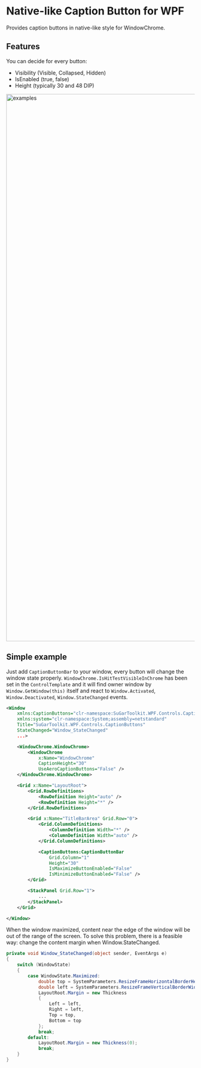 # Native-like Caption Button for WPF

Provides caption buttons in native-like style for WindowChrome.

## Features

You can decide for every button:

- Visibility (Visible, Collapsed, Hidden)
- IsEnabled (true, false)
- Height (typically 30 and 48 DIP)

<img width="3313" height="1457" alt="examples" src="https://github.com/user-attachments/assets/d22adf3e-71ae-4831-a4e5-bddab9517c7e" />

## Simple example

Just add ```CaptionButtonBar``` to your window, every button will change the window state properly. ```WindowChrome.IsHitTestVisibleInChrome``` has been set in the ```ControlTemplate``` and it will find owner window by ```Window.GetWindow(this)``` itself and react to ```Window.Activated```, ```Window.Deactivated```, ```Window.StateChanged``` events.

``` xml
<Window
    xmlns:CaptionButtons="clr-namespace:SuGarToolkit.WPF.Controls.CaptionButtons;assembly=SuGarToolkit.WPF.Controls.CaptionButtons"
    xmlns:system="clr-namespace:System;assembly=netstandard"
    Title="SuGarToolkit.WPF.Controls.CaptionButtons"
    StateChanged="Window_StateChanged"
    ...>

    <WindowChrome.WindowChrome>
        <WindowChrome
            x:Name="WindowChrome"
            CaptionHeight="30"
            UseAeroCaptionButtons="False" />
    </WindowChrome.WindowChrome>

    <Grid x:Name="LayoutRoot">
        <Grid.RowDefinitions>
            <RowDefinition Height="auto" />
            <RowDefinition Height="*" />
        </Grid.RowDefinitions>

        <Grid x:Name="TitleBarArea" Grid.Row="0">
            <Grid.ColumnDefinitions>
                <ColumnDefinition Width="*" />
                <ColumnDefinition Width="auto" />
            </Grid.ColumnDefinitions>

            <CaptionButtons:CaptionButtonBar
                Grid.Column="1"
                Height="30"
                IsMaximizeButtonEnabled="False"
                IsMinimizeButtonEnabled="False" />
        </Grid>

        <StackPanel Grid.Row="1">
            ...
        </StackPanel>
    </Grid>

</Window>
```

When the window maximized, content near the edge of the window will be out of the range of the screen. To solve this problem, there is a feasible way: change the content margin when Window.StateChanged.

``` C#
private void Window_StateChanged(object sender, EventArgs e)
{
    switch (WindowState)
    {
        case WindowState.Maximized:
            double top = SystemParameters.ResizeFrameHorizontalBorderHeight + SystemParameters.FixedFrameHorizontalBorderHeight;
            double left = SystemParameters.ResizeFrameVerticalBorderWidth + SystemParameters.FixedFrameVerticalBorderWidth;
            LayoutRoot.Margin = new Thickness
            {
                Left = left,
                Right = left,
                Top = top,
                Bottom = top
            };
            break;
        default:
            LayoutRoot.Margin = new Thickness(0);
            break;
    }
}
```
